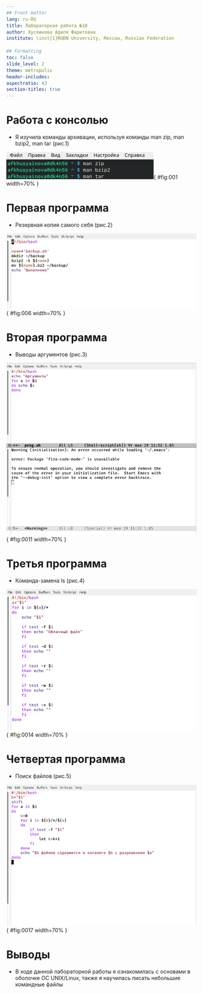 ```yaml
---
## Front matter
lang: ru-RU
title: Лабораторная работа №10
author: Хусяинова Адиля Фаритовна
institute: \inst{1}RUDN University, Moscow, Russian Federation

## Formatting
toc: false
slide_level: 2
theme: metropolis
header-includes: 
aspectratio: 43
section-titles: true
---
```


# Работа с консолью

 - Я изучила команды архивации, используя команды man zip, man bzip2, man tar (рис.1)

![Работа с консолью](1.png){ #fig:001 width=70% }

# Первая программа

 - Резервная копия самого себя (рис.2)
 
![Код](6.png){ #fig:006 width=70% } 
 
# Вторая программа

 - Выводы аргументов (рис.3)
 
![Код](11.png){ #fig:0011 width=70% }

# Третья программа

 - Команда-замена ls (рис.4)

![Код](14.png){ #fig:0014 width=70% }

# Четвертая программа

 - Поиск файлов (рис.5)

![Код](17.png){ #fig:0017 width=70% }

# Выводы 

 - В ходе данной лабораторной работы я ознакомилась с основами в оболочке OC UNIX/Linux, также я научилась писать небольшие командные файлы 
